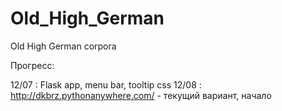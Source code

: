 # Old_High_German
Old High German corpora

Прогресс:

12/07 : Flask app, menu bar, tooltip css
12/08 : http://dkbrz.pythonanywhere.com/ - текущий вариант, начало
